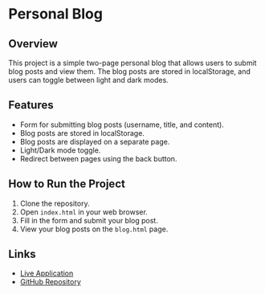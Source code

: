 # Personal Blog

## Overview
This project is a simple two-page personal blog that allows users to submit blog posts and view them. The blog posts are stored in localStorage, and users can toggle between light and dark modes.

## Features
- Form for submitting blog posts (username, title, and content).
- Blog posts are stored in localStorage.
- Blog posts are displayed on a separate page.
- Light/Dark mode toggle.
- Redirect between pages using the back button.

## How to Run the Project
1. Clone the repository.
2. Open `index.html` in your web browser.
3. Fill in the form and submit your blog post.
4. View your blog posts on the `blog.html` page.

## Links
- [Live Application](https://your-live-url.com)
- [GitHub Repository](https://github.com/your-repo-link)
